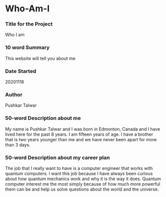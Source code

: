 # Who-Am-I
### Title for the Project
Who I am

### 10 word Summary
This website will tell you about me

### Date Started
20201118

### Author
Pushkar Talwar

### 50-word Description about me
My name is Pushkar Talwar and I was born in Edmonton, Canada and I have lived here for the past 8 years. I am fifteen years of age. I have a brother that is two years younger than me and we have never been apart for more than 3 days.

### 50-word Description about my career plan
The job that I really want to have is a computer engineer that works with quantum computers. I want this job because I have always been curious about how quantum mechanics work and why it is the way it does. Quantum computer interest me the most simply because of how much more powerful them can be and help us solve questions about the world and the universe.
